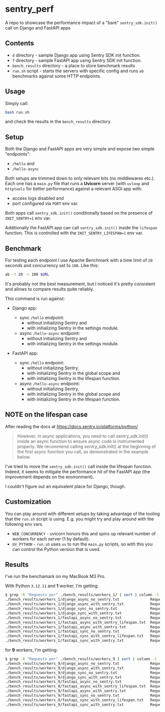 # sentry_perf

A repo to showcase the performance impact of a "bare" `sentry_sdk.init()` call on Django and FastAPI apps


## Contents

- `d` directory - sample Django app using Sentry SDK init function.
- `f` directory - sample FastAPI app using Sentry SDK init function.
- `bench_results` directory - a place to store benchmark results
- `run.sh` script - starts the servers with specific config
  and runs `ab` benchmarks against some HTTP endpoints.


## Usage

Simply call:
```sh
bash run.sh
```

and check the results in the `bench_results` directory.


## Setup

Both the Django and FastAPI apps are very simple and expose two simple "endpoints":
- `/hello` and
- `/hello-async`

Both setups are trimmed down to only relevant bits (no middlewares etc.).
Each one has a `main.py` file that runs a **Uvicorn** server (with `uvloop` and `httptools` for better performance)
against a relevant ASGI app with:
- access logs disabled and
- port configured via `PORT` env var.

Both apps call `sentry_sdk.init()` conditionally based on the presence of `INIT_SENTRY=1` env var.

Additionally the FastAPI app can call `sentry_sdk.init()` inside the `lifespan` function.
This is controlled with the `INIT_SENTRY_LIFESPAN=1` env var.


## Benchmark

For testing each endpoint I use Apache Benchmark with a time limit of `20` seconds
and concurrency set to `100`. Like this:
```sh
ab -t 20 -c 100 $URL
```

It's probably not the best measurement, but I noticed it's pretty consistent
and allows to compare results quite reliably.

This command is run against:

- Django app:
    - sync `/hello` endpoint:
        - without initializing Sentry and
        - with initializing Sentry in the settings module.
    - async `/hello-async` endpoint:
        - without initializing Sentry and
        - with initializing Sentry in the settings module.

- FastAPI app:
    - sync `/hello` endpoint:
        - without initializing Sentry,
        - with initializing Sentry in the global scope and
        - with initializing Sentry in the lifespan function.
    - async `/hello-async` endpoint:
        - without initializing Sentry,
        - with initializing Sentry in the global scope and
        - with initializing Sentry in the lifespan function.


## NOTE on the lifespan case

After reading the docs at https://docs.sentry.io/platforms/python/

> However, in async applications, you need to call sentry_sdk.init() inside an async function
> to ensure async code is instrumented properly.
> We recommend calling sentry_sdk.init() at the beginning of the first async function you call,
> as demonstrated in the example below.

I've tried to move the `sentry_sdk.init()` call inside the lifespan function.
Indeed, it seems to mitigate the performance hit of the FastAPI app (the improvement depends on the environment).

I couldn't figure out an equivalent place for Django, though.


## Customization

You can play around with different setups by taking advantage of the tooling that the `run.sh` script is using.
E.g. you might try and play around with the following env vars.

- `WEB_CONCURRENCY` - uvicorn honors this and spins up relevant number of workers for each server (1 by default).
- `UV_PYTHON` - `run.sh` uses `uv` to run the `main.py` scripts, so with this you can control the Python version that is used.


## Results

I've run the benchamark on my MacBook M3 Pro.

With Python `3.12.11` and **1** worker, I'm getting:
```sh
$ grep -R "Requests per" ./bench_results/workers_1/ | sort | column -t -s ":"
./bench_results/workers_1/django_async_no_sentry.txt              Requests per second      4153.79 [#/sec] (mean)
./bench_results/workers_1/django_async_with_sentry.txt            Requests per second      2020.24 [#/sec] (mean)
./bench_results/workers_1/django_sync_no_sentry.txt               Requests per second      3617.33 [#/sec] (mean)
./bench_results/workers_1/django_sync_with_sentry.txt             Requests per second      1855.39 [#/sec] (mean)
./bench_results/workers_1/fastapi_async_no_sentry.txt             Requests per second      20804.47 [#/sec] (mean)
./bench_results/workers_1/fastapi_async_with_sentry_lifespan.txt  Requests per second      7140.86 [#/sec] (mean)
./bench_results/workers_1/fastapi_async_with_sentry.txt           Requests per second      4729.49 [#/sec] (mean)
./bench_results/workers_1/fastapi_sync_no_sentry.txt              Requests per second      10485.90 [#/sec] (mean)
./bench_results/workers_1/fastapi_sync_with_sentry_lifespan.txt   Requests per second      5239.53 [#/sec] (mean)
./bench_results/workers_1/fastapi_sync_with_sentry.txt            Requests per second      3411.95 [#/sec] (mean)
```

for **9** workers, I'm getting:
```sh
$ grep -R "Requests per" ./bench_results/workers_9 | sort | column -t -s ":"
./bench_results/workers_9/django_async_no_sentry.txt              Requests per second      10786.02 [#/sec] (mean)
./bench_results/workers_9/django_async_with_sentry.txt            Requests per second      5737.26 [#/sec] (mean)
./bench_results/workers_9/django_sync_no_sentry.txt               Requests per second      9676.25 [#/sec] (mean)
./bench_results/workers_9/django_sync_with_sentry.txt             Requests per second      5364.70 [#/sec] (mean)
./bench_results/workers_9/fastapi_async_no_sentry.txt             Requests per second      25284.58 [#/sec] (mean)
./bench_results/workers_9/fastapi_async_with_sentry_lifespan.txt  Requests per second      25560.71 [#/sec] (mean)
./bench_results/workers_9/fastapi_async_with_sentry.txt           Requests per second      19935.31 [#/sec] (mean)
./bench_results/workers_9/fastapi_sync_no_sentry.txt              Requests per second      29257.82 [#/sec] (mean)
./bench_results/workers_9/fastapi_sync_with_sentry_lifespan.txt   Requests per second      16774.62 [#/sec] (mean)
./bench_results/workers_9/fastapi_sync_with_sentry.txt            Requests per second      12471.81 [#/sec] (mean)
```